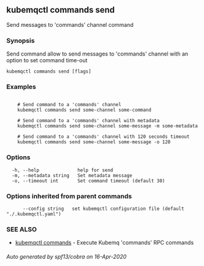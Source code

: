 ## kubemqctl commands send

Send messages to 'commands' channel command

### Synopsis

Send command allow to send messages to 'commands' channel with an option to set command time-out

```
kubemqctl commands send [flags]
```

### Examples

```

	# Send command to a 'commands' channel
	kubemqctl commands send some-channel some-command
	
	# Send command to a 'commands' channel with metadata
	kubemqctl commands send some-channel some-message -m some-metadata
	
	# Send command to a 'commands' channel with 120 seconds timeout
	kubemqctl commands send some-channel some-message -o 120

```

### Options

```
  -h, --help              help for send
  -m, --metadata string   Set metadata message
  -o, --timeout int       Set command timeout (default 30)
```

### Options inherited from parent commands

```
      --config string   set kubemqctl configuration file (default "./.kubemqctl.yaml")
```

### SEE ALSO

* [kubemqctl commands](kubemqctl_commands.md)	 - Execute Kubemq 'commands' RPC commands

###### Auto generated by spf13/cobra on 16-Apr-2020

